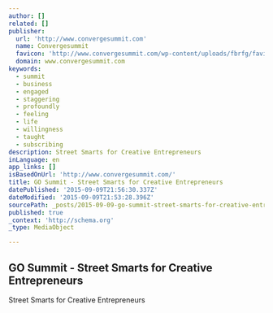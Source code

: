 ```yaml
---
author: []
related: []
publisher:
  url: 'http://www.convergesummit.com'
  name: Convergesummit
  favicon: 'http://www.convergesummit.com/wp-content/uploads/fbrfg/favicon.ico?v=xQw2MEwJBN'
  domain: www.convergesummit.com
keywords:
  - summit
  - business
  - engaged
  - staggering
  - profoundly
  - feeling
  - life
  - willingness
  - taught
  - subscribing
description: Street Smarts for Creative Entrepreneurs
inLanguage: en
app_links: []
isBasedOnUrl: 'http://www.convergesummit.com/'
title: GO Summit - Street Smarts for Creative Entrepreneurs
datePublished: '2015-09-09T21:56:30.337Z'
dateModified: '2015-09-09T21:53:28.396Z'
sourcePath: _posts/2015-09-09-go-summit-street-smarts-for-creative-entrepreneurs.md
published: true
_context: 'http://schema.org'
_type: MediaObject

---
```

<article style=""><h1>GO Summit - Street Smarts for Creative Entrepreneurs</h1><p>Street Smarts for Creative Entrepreneurs</p></article>